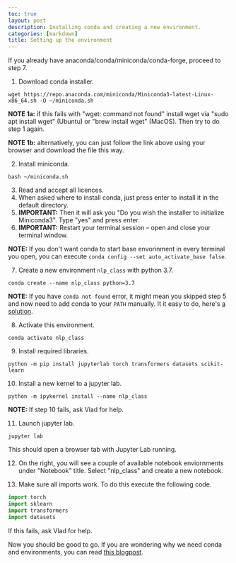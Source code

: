 ```yaml
---
toc: true
layout: post
description: Installing conda and creating a new environment.
categories: [markdown]
title: Setting up the environment
---
```


If you already have anaconda/conda/miniconda/conda-forge, proceed to step 7.

1. Download conda installer.

```
wget https://repo.anaconda.com/miniconda/Miniconda3-latest-Linux-x86_64.sh -O ~/miniconda.sh
```

**NOTE 1a:** if this fails with "wget: command not found" install wget via "sudo apt install wget" (Ubuntu)
or "brew install wget" (MacOS). Then try to do step 1 again.

**NOTE 1b:** alternatively, you can just follow the link above using your browser and download the file this way.

2. Install miniconda.

```
bash ~/miniconda.sh
```

3. Read and accept all licences.
4. When asked where to install conda, just press enter to install it in the default directory.
5. **IMPORTANT:** Then it will ask you "Do you wish the installer to initialize Miniconda3". Type "yes" and press enter.
6. **IMPORTANT:** Restart your terminal session – open and close your terminal window.

**NOTE:** If you don't want conda to start base envorinment in every terminal you open, you can execute `conda config --set auto_activate_base false`.

7. Create a new environment `nlp_class` with python 3.7.

```
conda create --name nlp_class python=3.7
```

**NOTE:** If you have `conda not found` error, it might mean you skipped step 5 and now need to add conda to your `PATH` manually. It it easy to do, here's [a solution](https://stackoverflow.com/questions/35246386/conda-command-not-found).

8. Activate this environment.

```
conda activate nlp_class
```

9. Install required libraries.

```
python -m pip install jupyterlab torch transformers datasets scikit-learn
```

10. Install a new kernel to a jupyter lab.

```
python -m ipykernel install --name nlp_class
```

**NOTE:** If step 10 fails, ask Vlad for help.

11. Launch jupyter lab.

```
jupyter lab
```

This should open a browser tab with Jupyter Lab running.

12. On the right, you will see a couple of available notebook enviornments under "Notebook" title.
Select "nlp_class" and create a new notebook.

13. Make sure all imports work. To do this execute the following code.

```python
import torch
import sklearn
import transformers
import datasets
```

If this fails, ask Vlad for help.


Now you should be good to go. If you are wondering why we need conda and environments, you can read [this blogpost](https://realpython.com/python-virtual-environments-a-primer/).

